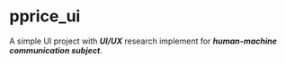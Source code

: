 # pprice_ui

A simple UI project with _**UI/UX**_ research implement for _**human-machine communication subject**_.
